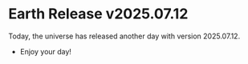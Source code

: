 # Earth Release v2025.07.12
Today, the universe has released another day with version 2025.07.12.
- Enjoy your day!
